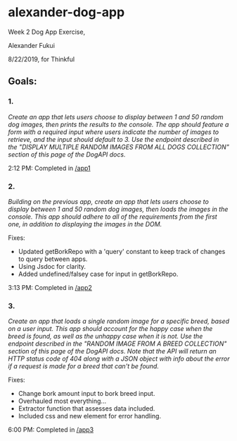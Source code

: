# alexander-dog-app
Week 2 Dog App Exercise,

Alexander Fukui

8/22/2019, for Thinkful

## Goals:
### 1.
*Create an app that lets users choose to display between 1 and 50 random dog images, then prints the results to the console. The app should feature a form with a required input where users indicate the number of images to retrieve, and the input should default to 3. Use the endpoint described in the "DISPLAY MULTIPLE RANDOM IMAGES FROM ALL DOGS COLLECTION" section of this page of the DogAPI docs.*

2:12 PM: Completed in [/app1](https://github.com/thinkful-ei-gecko/alexander-dog-app/tree/master/app1)

### 2.
*Building on the previous app, create an app that lets users choose to display between 1 and 50 random dog images, then loads the images in the console. This app should adhere to all of the requirements from the first one, in addition to displaying the images in the DOM.*

Fixes:
- Updated getBorkRepo with a 'query' constant to keep track of changes to query between apps.
- Using Jsdoc for clarity.
- Added undefined/falsey case for input in getBorkRepo.

3:13 PM: Completed in [/app2](https://github.com/thinkful-ei-gecko/alexander-dog-app/tree/master/app2)

### 3.
*Create an app that loads a single random image for a specific breed, based on a user input. This app should account for the happy case when the breed is found, as well as the unhappy case when it is not. Use the endpoint described in the "RANDOM IMAGE FROM A BREED COLLECTION" section of this page of the DogAPI docs. Note that the API will return an HTTP status code of 404 along with a JSON object with info about the error if a request is made for a breed that can't be found.*

Fixes:
- Change bork amount input to bork breed input.
- Overhauled most everything...
- Extractor function that assesses data included.
- Included css and new element for error handling.

6:00 PM: Completed in [/app3](https://github.com/thinkful-ei-gecko/alexander-dog-app/tree/master/app3)
